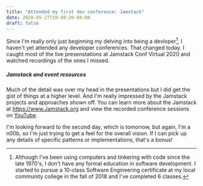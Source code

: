 ```yaml
---
title: "Attended my first dev conference: Jamstack"
date: 2020-05-27T20:49:20-04:00
draft: false
---
```

Since I'm really only just beginning my delving into being a devloper[^1], I haven't yet attended any developer conferences. That changed today. I caught most of the live presenstations at Jamstack Conf Virtual 2020 and watched recordings of the ones I missed. 

##### Jamstack and event resources #####

Much of the detail was over my head in the presentations but I did get the gist of things at a higher level. And I'm really impressed by the Jamstack projects and approaches shown off. You can learn more about the Jamstack at <https://www.Jamstack.org> and view the recorded conference sessions on [YouTube](https://www.youtube.com/watch?v=w9yrrQBBKos&list=PL58Wk5g77lF8jzqp_1cViDf-WilJsAvqT).

I'm looking forward to the second day, which is tomorrow, but again, I'm a n00b, so I'm just trying to get a feel for the overall vision. If I can pick up any details of specific patterns or implementations, that's a bonus!

[^1]: Although I've been using computers and tinkering with code since the late 1970's, I don't have any formal education in software development. I started to pursue a 10-class Software Engineering certificate at my local community college in the fall of 2018 and I've completed 6 classes.
